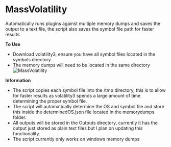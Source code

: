 # MassVolatility
Automatically runs plugins against multiple memory dumps and saves the output to a text file, the script also saves the symbol file path for faster results. 

**To Use**
- Download volatility3, ensure you have all symbol files located in the symbols directory
- The memory dumps will need to be located in the same directory
![MassVolatility](https://github.com/Liebershnitzel/MassVolatility/assets/49920398/2af07c05-520b-4bf8-a76f-47021ac6ae63)


**Information**

- The script copies each symbol file into the /tmp directory, this is to allow for faster results as volatility3 spends a large amount of time determining the proper symbol file.
- The script will automatically determine the OS and symbol file and store this inside the determinedOS.json file located in the memorydumps folder.
- All outputs will be stored in the Outputs directory, currently it has the output just stored as plain text files but I plan on updating this functionality.
- The script currently only works on windows memory dumps
